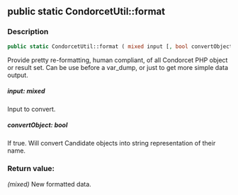 ## public static CondorcetUtil::format

### Description    

```php
public static CondorcetUtil::format ( mixed input [, bool convertObject = true] ): mixed
```

Provide pretty re-formatting, human compliant, of all Condorcet PHP object or result set.
Can be use before a var_dump, or just to get more simple data output.
    

##### **input:** *mixed*   
Input to convert.    


##### **convertObject:** *bool*   
If true. Will convert Candidate objects into string representation of their name.    


### Return value:   

*(mixed)* New formatted data.


